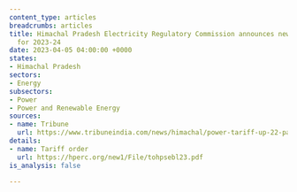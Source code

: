 ```yaml
---
content_type: articles
breadcrumbs: articles
title: Himachal Pradesh Electricity Regulatory Commission announces new power tariffs
  for 2023-24
date: 2023-04-05 04:00:00 +0000
states:
- Himachal Pradesh
sectors:
- Energy
subsectors:
- Power
- Power and Renewable Energy
sources:
- name: Tribune
  url: https://www.tribuneindia.com/news/himachal/power-tariff-up-22-paise-unit-in-hp-493087
details:
- name: Tariff order
  url: https://hperc.org/new1/File/tohpsebl23.pdf
is_analysis: false

---
```

